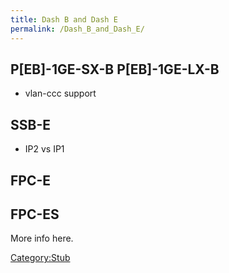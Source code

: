 ```yaml
---
title: Dash B and Dash E
permalink: /Dash_B_and_Dash_E/
---
```


P\[EB\]-1GE-SX-B P\[EB\]-1GE-LX-B
---------------------------------

-   vlan-ccc support

SSB-E
-----

-   IP2 vs IP1

FPC-E
-----

FPC-ES
------

More info here.

[Category:Stub](/Category:Stub "wikilink")
